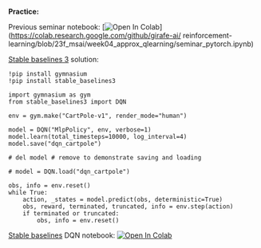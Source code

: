 **Practice:**

Previous seminar notebook: [![Open In Colab](https://colab.research.google.com/assets/colab-badge.svg)](https://colab.research.google.com/github/girafe-ai/
reinforcement-learning/blob/23f_msai/week04_approx_qlearning/seminar_pytorch.ipynb)

[Stable baselines 3](https://stable-baselines3.readthedocs.io/en/master/index.html) solution:

```
!pip install gymnasium
!pip install stable_baselines3

import gymnasium as gym
from stable_baselines3 import DQN

env = gym.make("CartPole-v1", render_mode="human")

model = DQN("MlpPolicy", env, verbose=1)
model.learn(total_timesteps=10000, log_interval=4)
model.save("dqn_cartpole")

# del model # remove to demonstrate saving and loading

# model = DQN.load("dqn_cartpole")

obs, info = env.reset()
while True:
    action, _states = model.predict(obs, deterministic=True)
    obs, reward, terminated, truncated, info = env.step(action)
    if terminated or truncated:
        obs, info = env.reset()
```

[Stable baselines](https://stable-baselines3.readthedocs.io/en/master/index.html) DQN notebook: [![Open In Colab](https://colab.research.google.com/assets/colab-badge.svg)](https://colab.research.google.com/github/Stable-Baselines-Team/rl-colab-notebooks/blob/sb3/dqn_sb3.ipynb)